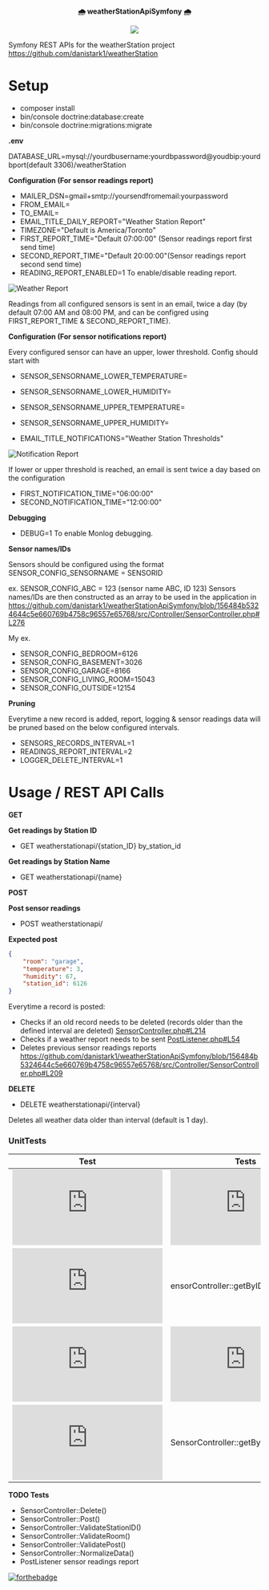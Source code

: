 <p align="center">
    <b> 🌧 weatherStationApiSymfony 🌧</b>
</p>
<p align="center">
    <img src="https://github.com/danistark1/weatherStationApiSymfony/blob/main/animatedCloud.gif" />
</p>


Symfony REST APIs for the weatherStation project https://github.com/danistark1/weatherStation

# Setup

- composer install
- bin/console doctrine:database:create
- bin/console doctrine:migrations:migrate

**.env**

DATABASE_URL=mysql://yourdbusername:yourdbpassword@youdbip:yourdbport(default 3306)/weatherStation

 **Configuration (For sensor readings report)**

- MAILER_DSN=gmail+smtp://yoursendfromemail:yourpassword
- FROM_EMAIL=
- TO_EMAIL=
- EMAIL_TITLE_DAILY_REPORT="Weather Station Report"
- TIMEZONE="Default is America/Toronto"
- FIRST_REPORT_TIME="Default 07:00:00" (Sensor readings report first send time)
- SECOND_REPORT_TIME="Default 20:00:00"(Sensor readings report second send time)
- READING_REPORT_ENABLED=1 To enable/disable reading report.

![Weather Report](https://github.com/danistark1/weatherStationApiSymfony/blob/main/sampleEmail.png)

Readings from all configured sensors is sent in an email, twice a day (by default 07:00 AM and 08:00 PM, and can be configred using FIRST_REPORT_TIME & SECOND_REPORT_TIME).

 **Configuration (For sensor notifications report)**

Every configured sensor can have an upper, lower threshold. Config should start with 

- SENSOR_SENSORNAME_LOWER_TEMPERATURE=
- SENSOR_SENSORNAME_LOWER_HUMIDITY=
- SENSOR_SENSORNAME_UPPER_TEMPERATURE=
- SENSOR_SENSORNAME_UPPER_HUMIDITY=

- EMAIL_TITLE_NOTIFICATIONS="Weather Station Thresholds"

![Notification Report](https://github.com/danistark1/weatherStationApiSymfony/blob/main/notificationReport.png)

If lower or upper threshold is reached, an email is sent twice a day based on the configuration

- FIRST_NOTIFICATION_TIME="06:00:00"
- SECOND_NOTIFICATION_TIME="12:00:00"

**Debugging**

- DEBUG=1 To enable Monlog debugging.

**Sensor names/IDs**

Sensors should be configured using the format SENSOR_CONFIG_SENSORNAME = SENSORID

ex. SENSOR_CONFIG_ABC = 123 (sensor name ABC, ID 123)
Sensors names/IDs are then constructed as an array to be used in the application in
https://github.com/danistark1/weatherStationApiSymfony/blob/156484b5324644c5e660769b4758c96557e65768/src/Controller/SensorController.php#L276

My ex.

- SENSOR_CONFIG_BEDROOM=6126
- SENSOR_CONFIG_BASEMENT=3026
- SENSOR_CONFIG_GARAGE=8166
- SENSOR_CONFIG_LIVING_ROOM=15043
- SENSOR_CONFIG_OUTSIDE=12154

**Pruning**

Everytime a new record is added, report, logging & sensor readings data will be pruned based on the below configured intervals.

- SENSORS_RECORDS_INTERVAL=1
- READINGS_REPORT_INTERVAL=2
- LOGGER_DELETE_INTERVAL=1

# Usage / REST API Calls

**GET**

**Get readings by Station ID**

- GET weatherstationapi/{station_ID} by_station_id

**Get readings by Station Name**

- GET weatherstationapi/{name}

**POST**

**Post sensor readings**

- POST weatherstationapi/

**Expected post**

```json
{
    "room": "garage",
    "temperature": 3,
    "humidity": 67,
    "station_id": 6126
}
```

Everytime a record is posted:

- Checks if an old record needs to be deleted (records older than the defined interval are deleted) [SensorController.php#L214](https://github.com/danistark1/weatherStationApiSymfony/blob/3264b8a09dfdf1c64fabc59e2ba96a0eaaafcffa/src/Controller/SensorController.php#L214)
- Checks if a weather report needs to be sent [PostListener.php#L54](https://github.com/danistark1/weatherStationApiSymfony/blob/5b274a2fa9e151e37a3793e3eb838863ccc673bd/src/Listeners/PostListener.php#L54)
- Deletes previous sensor readings reports
https://github.com/danistark1/weatherStationApiSymfony/blob/156484b5324644c5e660769b4758c96557e65768/src/Controller/SensorController.php#L209

**DELETE**

- DELETE weatherstationapi/{interval}

Deletes all weather data older than interval (default is 1 day).

### UnitTests

| Test  | Tests | Result |
| ------------- | ------------- |------------- |
| ![testValidSensorControllerGetByID](https://github.com/danistark1/weatherStationApiSymfony/blob/156484b5324644c5e660769b4758c96557e65768/tests/SensorControllerTests.php#L27) | ![SensorController::getByID()](https://github.com/danistark1/weatherStationApiSymfony/blob/156484b5324644c5e660769b4758c96557e65768/src/Controller/SensorController.php#L49)  | 200|
| ![testInvalidSensorControllerGetByID](https://github.com/danistark1/weatherStationApiSymfony/blob/156484b5324644c5e660769b4758c96557e65768/tests/SensorControllerTests.php#L39)  | ensorController::getByID()  | 400|
| ![testvalidSensorControllerGetByName](https://github.com/danistark1/weatherStationApiSymfony/blob/156484b5324644c5e660769b4758c96557e65768/tests/SensorControllerTests.php#L56)  | ![SensorController::getByName()](https://github.com/danistark1/weatherStationApiSymfony/blob/156484b5324644c5e660769b4758c96557e65768/src/Controller/SensorController.php#L82)  | 200|
| ![testInvalidSensorControllerGetByName](https://github.com/danistark1/weatherStationApiSymfony/blob/156484b5324644c5e660769b4758c96557e65768/tests/SensorControllerTests.php#L69)  | SensorController::getByName()  | 400|

**TODO Tests**

- SensorController::Delete()
- SensorController::Post()
- SensorController::ValidateStationID()
- SensorController::ValidateRoom()
- SensorController::ValidatePost()
- SensorController::NormalizeData()
- PostListener sensor readings report

[![forthebadge](https://forthebadge.com/images/badges/open-source.svg)](https://forthebadge.com)
